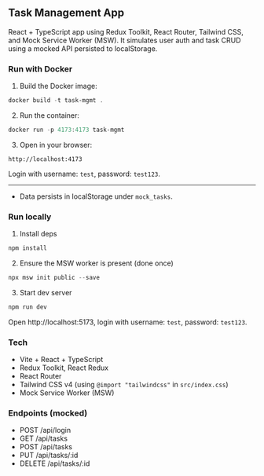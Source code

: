 ## Task Management App

React + TypeScript app using Redux Toolkit, React Router, Tailwind CSS, and Mock Service Worker (MSW). It simulates user auth and task CRUD using a mocked API persisted to localStorage.

### Run with Docker

1. Build the Docker image:

```powershell
docker build -t task-mgmt .
```

2. Run the container:

```powershell
docker run -p 4173:4173 task-mgmt
```

3. Open in your browser:

```
http://localhost:4173
```

Login with username: `test`, password: `test123`.

---

- Data persists in localStorage under `mock_tasks`.

### Run locally

1. Install deps

```powershell
npm install
```

2. Ensure the MSW worker is present (done once)

```powershell
npx msw init public --save
```

3. Start dev server

```powershell
npm run dev
```

Open http://localhost:5173, login with username: `test`, password: `test123`.

### Tech

- Vite + React + TypeScript
- Redux Toolkit, React Redux
- React Router
- Tailwind CSS v4 (using `@import "tailwindcss"` in `src/index.css`)
- Mock Service Worker (MSW)

### Endpoints (mocked)

- POST /api/login
- GET /api/tasks
- POST /api/tasks
- PUT /api/tasks/:id
- DELETE /api/tasks/:id
